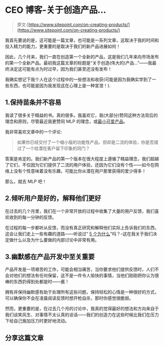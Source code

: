 # CEO 博客-关于创造产品…

> 原文:[https://www.sitepoint.com/on-creating-products/](https://www.sitepoint.com/on-creating-products/)

我首先要说的是，这可能是一篇文章，也可能是一系列文章，这取决于我的时间和投入精力的能力，更重要的是取决于我们的新产品进展如何！

因此，几个月来，我们一直在创造第一个全新的产品，这是我们几年来向市场发布的第一个全新产品。最初我这篇文章的标题是“关于创造(伟大的)产品…”——我最终决定这可能有点为时过早，因为我们甚至还没有发布！

我确实想记下我个人在这个过程中的一些想法和收获(可能是因为我确实学到了一些东西，也可能是因为我发现这在心理上是一种宣泄！).

## 1.保持苗条并不容易

我读了很多关于精益的书。真的很多。我喜欢它，我(大部分)赞同这种方法背后的理念和原则，尽管最近我更赞同 MLP 的理念，或[最小可爱产品](https://medium.com/the-happy-startup-school/beyond-mvp-10-steps-to-make-your-product-minimum-loveable-51800164ae0c)。

我非常喜欢文章中的一个评论:

> 如果你已经交付了一个缩小版的功能性产品，但却是二流的体验，你是否错过了一个给潜在客户留下印象的窍门？

答案是肯定的。我们新产品的第一个版本在很大程度上遵循了精益理念，我们超越了它们，不仅因为它们提供了二流的用户体验，还因为它们没有个性——如今在网络上没有个性意味着没有乐趣，可能比你从潜在用户那里获得的爱少得多！

那么，就去 MLP 吧！

## 2.倾听用户是好的，解释他们更好

在过去的几个月里，我们在一个非常开放的过程中收集了大量的用户反馈，我们喜欢收到的每一分钟的反馈。

在过程的每一步都听从反馈，而没有真正研究和解释他们实际上告诉我们的东西，这会让我们走上一些有趣的道路——听说过“ [5 个为什么](https://en.wikipedia.org/wiki/5_Whys)”吗？–这在我关于我们决定做什么以及为什么要做的内部讨论中非常有用。

## 3.幽默感在产品开发中至关重要

产品开发是一项艰苦的工作，可能会相当痛苦，当你要求他们提供反馈时，人们不会对他们的想法有任何保留，这不是一件令人愉快的事情，当他们刚刚把你认为很棒的东西扔得到处都是时——酱！

拥有并保持幽默感有助于处理所有这些问题，保持轻松的心情是一种很好的方式，可以确保你不会在凌晨阅读反馈时想开枪自杀，那时你感觉很脆弱。

然而，更重要的是，在过去几个月的讨论中，我真的觉得最好的想法和方向来自于我们谈笑风生、对事情不太认真的谈话——我们的创造力在这些时候比我们在压力下给自己施加压力时更好地流动。

## 分享这篇文章
